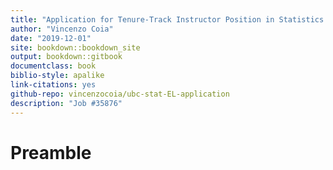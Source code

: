 ```yaml
--- 
title: "Application for Tenure-Track Instructor Position in Statistics at UBC"
author: "Vincenzo Coia"
date: "2019-12-01"
site: bookdown::bookdown_site
output: bookdown::gitbook
documentclass: book
biblio-style: apalike
link-citations: yes
github-repo: vincenzocoia/ubc-stat-EL-application
description: "Job #35876"
---
```


# Preamble

